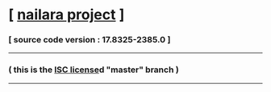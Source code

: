# [ [nailara project](http://www.nailara.net/) ]

### [ source code version : 17.8325-2385.0 ]

---
### ( this is the [ISC license](docs/license)d "master" branch )
---
